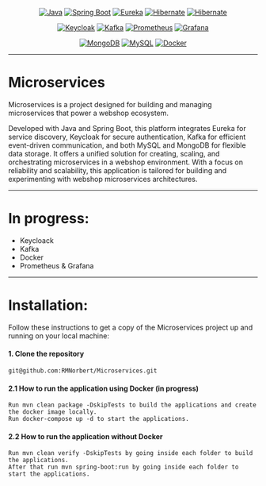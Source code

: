 <div align="center">

[![Java](https://img.shields.io/badge/Java-333333.svg?logo=openjdk&logoColor=white&labelColor=black&style=for-the-badge)](https://www.oracle.com/java/technologies/javase-jdk11-downloads.html)
[![Spring Boot](https://img.shields.io/badge/-Spring%20Boot-333333.svg?logo=spring&labelColor=black&style=for-the-badge)](https://spring.io/projects/spring-boot)
[![Eureka](https://img.shields.io/badge/Eureka-333333.svg?logo=spring&logoColor=4d6b53&labelColor=black&style=for-the-badge)](https://spring.io/projects/spring-cloud-netflix)
[![Hibernate](https://img.shields.io/badge/Hibernate-333333.svg?logo=Hibernate&logoColor=4d6b53&labelColor=black&style=for-the-badge)](https://hibernate.org/)
[![Hibernate](https://img.shields.io/badge/Hibernate-333333.svg?logo=Hibernate&logoColor=4d6b53&labelColor=black&style=for-the-badge)](https://hibernate.org/)

[![Keycloak](https://img.shields.io/badge/keycloak-333333.svg?logo=keycloak&logoColor=4d6b53&labelColor=black&style=for-the-badge)](https://www.keycloak.org/)
[![Kafka](https://img.shields.io/badge/Kafka-333333.svg?logo=apachekafka&logoColor=4d6b53&labelColor=black&style=for-the-badge)](https://kafka.apache.org/)
[![Prometheus](https://img.shields.io/badge/Prometheus-333333.svg?logo=Prometheus&logoColor=4d6b53&labelColor=black&style=for-the-badge)](https://prometheus.io/)
[![Grafana](https://img.shields.io/badge/Grafana-333333.svg?logo=grafana&logoColor=4d6b53&labelColor=black&style=for-the-badge)](https://grafana.com/)

[![MongoDB](https://img.shields.io/badge/-MongoDB-333333.svg?logo=mongodb&logoColor=0197f6&labelColor=black&style=for-the-badge)](https://www.mongodb.com/)
[![MySQL](https://img.shields.io/badge/-MySQL-333333.svg?logo=mysql&logoColor=red&labelColor=black&style=for-the-badge)](https://www.mysql.com/)
[![Docker](https://img.shields.io/badge/-docker-333333.svg?logo=docker&logoColor=0197f6&labelColor=black&style=for-the-badge)](https://www.docker.com/)

</div>

---
# Microservices
Microservices is a project designed for building and managing microservices that power a webshop ecosystem.

Developed with Java and Spring Boot, this platform integrates Eureka for service discovery, Keycloak for secure authentication, Kafka for efficient event-driven communication, and both MySQL and MongoDB for flexible data storage. It offers a unified solution for creating, scaling, and orchestrating microservices in a webshop environment. With a focus on reliability and scalability, this application is tailored for building and experimenting with webshop microservices architectures.

---
# In progress:
  - Keycloack
  - Kafka
  - Docker
  - Prometheus & Grafana

---
# Installation:

  Follow these instructions to get a copy of the Microservices project up and running on your local machine:

#### 1. Clone the repository
```
git@github.com:RMNorbert/Microservices.git
```

#### 2.1 How to run the application using Docker (in progress)

    Run mvn clean package -DskipTests to build the applications and create the docker image locally.
    Run docker-compose up -d to start the applications.

#### 2.2 How to run the application without Docker

    Run mvn clean verify -DskipTests by going inside each folder to build the applications.
    After that run mvn spring-boot:run by going inside each folder to start the applications.
